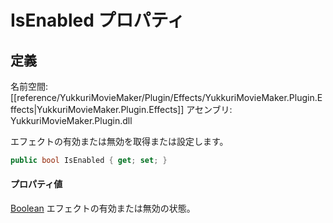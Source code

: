 # IsEnabled プロパティ

## 定義

名前空間: [[reference/YukkuriMovieMaker/Plugin/Effects/YukkuriMovieMaker.Plugin.Effects|YukkuriMovieMaker.Plugin.Effects]]
アセンブリ: YukkuriMovieMaker.Plugin.dll

エフェクトの有効または無効を取得または設定します。

```csharp
public bool IsEnabled { get; set; }
```

#### プロパティ値
[Boolean](https://learn.microsoft.com/ja-jp/dotnet/api/system.boolean)
エフェクトの有効または無効の状態。